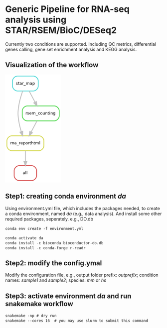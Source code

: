 # Generic Pipeline for RNA-seq analysis using STAR/RSEM/BioC/DESeq2

Currently two conditions are supported. Including QC metrics, differential
genes calling, gene set enrichment analysis and KEGG analysis.

## Visualization of the workflow

![DAG of the pipeline](./dag.png)

## Step1: creating conda environment *da*
Using environment.yml file, which includes the packages needed, to create a conda environment, named *da* (e.g., data analysis).
And install some other required packages, seperately. e.g., DO.db

```
conda env create -f environment.yml 
```

```
conda activate da
conda install -c bioconda bioconductor-do.db 
conda install -c conda-forge r-readr
```

## Step2: modify the config.ymal
Modify the configuration file, e.g., output folder prefix: *outprefix*; condition names: *sample1* and *sample2*; species: *mm* or *hs*


## Step3: activate environment *da* and run snakemake workflow

```
snakemake -np # dry run
snakemake --cores 16  # you may use slurm to submit this command

```
